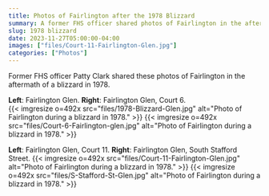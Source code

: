 ```yaml
---
title: Photos of Fairlington after the 1978 Blizzard
summary: A former FHS officer shared photos of Fairlington in the aftermath of a blizzard in 1978.
slug: 1978 blizzard
date: 2023-11-27T05:00:00-04:00
images: ["files/Court-11-Fairlington-Glen.jpg"]
categories: ["Photos"]
---
```


Former FHS officer Patty Clark shared these photos of Fairlington in the aftermath of a blizzard in 1978.

**Left**: Fairlington Glen. **Right**: Fairlington Glen, Court 6.  
{{< imgresize o=492x src="files/1978-Blizzard-Glen.jpg" alt="Photo of Fairlington during a blizzard in 1978." >}}
{{< imgresize o=492x src="files/Court-6-Fairlington-glen.jpg" alt="Photo of Fairlington during a blizzard in 1978." >}}

**Left**: Fairlington Glen, Court 11. **Right**: Fairlington Glen, South Stafford Street.
{{< imgresize o=492x src="files/Court-11-Fairlington-Glen.jpg" alt="Photo of Fairlington during a blizzard in 1978." >}}
{{< imgresize o=492x src="files/S-Stafford-St-Glen.jpg" alt="Photo of Fairlington during a blizzard in 1978." >}}
